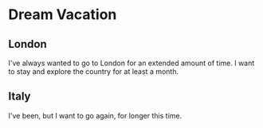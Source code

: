 # Dream Vacation

## London

I've always wanted to go to London for an extended amount of time. 
I want to stay and explore the country for at least a month.

## Italy

I've been, but I want to go again, for longer this time.